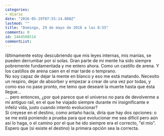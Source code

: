 ```yaml
---
categories:
- diario
date: "2016-05-29T07:55:14.000Z"
lastmod: ""
title: "Domingo, 29 de mayo de 2016 a las 8:55"
comments: 0
id: 1464508514
commentList:
---
```


íšltimamente estoy descubriendo que mis leyes internas, mis manías, se pueden derrumbar por sí solas. Gran parte de mi mente ha sido siempre pobremente fundamentada y me entero ahora. Como un castillo de arena. Y los castillos de arena caen en el mar tarde o temprano.  
No soy capaz de dejar la mente en blanco y eso me está matando. Necesito un respiro, dejar de absorber y empezar a crear de una vez por todas, y como eso no pase pronto, me temo que desearé la muerte hasta que ésta llegue...  
... pero entonces, ¿por qué parece que el universo no para de devolverme a mi antiguo raíl, en el que he viajado siempre durante mi insignificante e infeliz vida, justo cuando intento evolucionar?  
Si creyese en el destino, como antaño hacía, diría que hay dos opciones: o se me está poniendo a prueba para que evolucionar me sea difícil pero aún así lo haga, o el camino por el que he ido siempre era el correcto, "el mío". Espero que (si existe el destino) la primera opción sea la correcta.